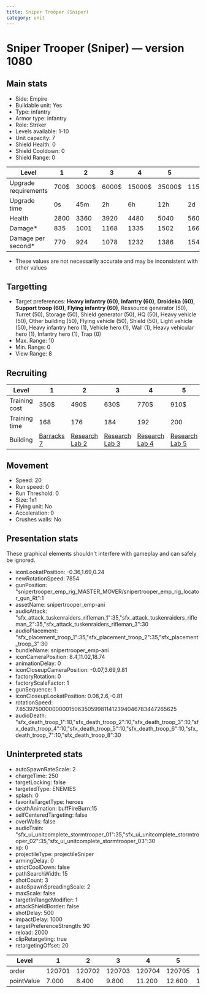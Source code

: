 ```yaml
---
title: Sniper Trooper (Sniper)
category: unit
---
```


# Sniper Trooper (Sniper) — version 1080

## Main stats

  * Side: Empire
  * Buildable unit: Yes
  * Type: infantry
  * Armor type: infantry
  * Role: Striker
  * Levels available: 1-10
  * Unit capacity: 7
  * Shield Health: 0
  * Shield Cooldown: 0
  * Shield Range: 0

|Level               |1   |2    |3    |4     |5     |6      |7      |8      |9       |10      |
|--------------------|----|-----|-----|------|------|-------|-------|-------|--------|--------|
|Upgrade requirements|700$|3000$|6000$|15000$|35000$|115000$|175000$|350000$|1000000$|2000000$|
|Upgrade time        |0s  |45m  |2h   |6h    |12h   |2d     |3d     |5d     |1w      |1w3d    |
|Health              |2800|3360 |3920 |4480  |5040  |5600   |6160   |6720   |7280    |8400    |
|Damage*             |835 |1001 |1168 |1335  |1502  |1669   |1836   |2002   |2169    |2503    |
|Damage per second*  |770 |924  |1078 |1232  |1386  |1540   |1694   |1848   |2002    |2310    |

* These values are not necessarily accurate and may be inconsistent with other values

## Targetting

  * Target preferences: **Heavy infantry (60)**, **Infantry (60)**, **Droideka (60)**, **Support troop (60)**, **Flying infantry (60)**, Ressource generator (50), Turret (50), Storage (50), Shield generator (50), HQ (50), Heavy vehicle (50), Other building (50), Flying vehicle (50), Shield (50), Light vehicle (50), Heavy infantry hero (1), Vehicle hero (1), Wall (1), Heavy vehicular hero (1), Infantry hero (1), Trap (0)
  * Max. Range: 10
  * Min. Range: 0
  * View Range: 8

## Recruiting

|Level        |1                                |2                                      |3                                      |4                                      |5                                      |6                                      |7                                      |8                                      |9                                      |10                                      |
|-------------|---------------------------------|---------------------------------------|---------------------------------------|---------------------------------------|---------------------------------------|---------------------------------------|---------------------------------------|---------------------------------------|---------------------------------------|----------------------------------------|
|Training cost|350$                             |490$                                   |630$                                   |770$                                   |910$                                   |1050$                                  |1190$                                  |1400$                                  |1470$                                  |1610$                                   |
|Training time|168                              |176                                    |184                                    |192                                    |200                                    |208                                    |216                                    |196                                    |203                                    |210                                     |
|Building     |[Barracks 7](empireBarracks.html)|[Research Lab 2](empireOffenseLab.html)|[Research Lab 3](empireOffenseLab.html)|[Research Lab 4](empireOffenseLab.html)|[Research Lab 5](empireOffenseLab.html)|[Research Lab 6](empireOffenseLab.html)|[Research Lab 7](empireOffenseLab.html)|[Research Lab 8](empireOffenseLab.html)|[Research Lab 9](empireOffenseLab.html)|[Research Lab 10](empireOffenseLab.html)|

## Movement

  * Speed: 20
  * Run speed: 0
  * Run Threshold: 0
  * Size: 1x1
  * Flying unit: No
  * Acceleration: 0
  * Crushes walls: No

## Presentation stats

These graphical elements shouldn't interfere with gameplay and can safely be ignored.

  * iconLookatPosition: -0.36,1.69,0.24
  * newRotationSpeed: 7854
  * gunPosition: "snipertrooper_emp_rig_MASTER_MOVER/snipertrooper_emp_rig_locator_gun_Rt":1
  * assetName: snipertrooper_emp-ani
  * audioAttack: "sfx_attack_tuskenraiders_rifleman_1":35,"sfx_attack_tuskenraiders_rifleman_2":35,"sfx_attack_tuskenraiders_rifleman_3":30
  * audioPlacement: "sfx_placement_troop_1":35,"sfx_placement_troop_2":35,"sfx_placement_troop_3":30
  * bundleName: snipertrooper_emp-ani
  * iconCameraPosition: 8.4,11.02,18.74
  * animationDelay: 0
  * iconCloseupCameraPosition: -0.07,3.69,9.81
  * factoryRotation: 0
  * factoryScaleFactor: 1
  * gunSequence: 1
  * iconCloseupLookatPosition: 0.08,2.6,-0.81
  * rotationSpeed: 7.8539750000000001506350599811412394046783447265625
  * audioDeath: "sfx_death_troop_1":10,"sfx_death_troop_2":10,"sfx_death_troop_3":10,"sfx_death_troop_4":10,"sfx_death_troop_5":10,"sfx_death_troop_6":10,"sfx_death_troop_7":10,"sfx_death_troop_8":30

## Uninterpreted stats

  * autoSpawnRateScale: 2
  * chargeTime: 250
  * targetLocking: false
  * targetedType: ENEMIES
  * splash: 0
  * favoriteTargetType: heroes
  * deathAnimation: buffFireBurn:15
  * selfCenteredTargeting: false
  * overWalls: false
  * audioTrain: "sfx_ui_unitcomplete_stormtrooper_01":35,"sfx_ui_unitcomplete_stormtrooper_02":35,"sfx_ui_unitcomplete_stormtrooper_03":30
  * xp: 0
  * projectileType: projectileSniper
  * armingDelay: 0
  * strictCoolDown: false
  * pathSearchWidth: 15
  * shotCount: 3
  * autoSpawnSpreadingScale: 2
  * maxScale: false
  * targetInRangeModifier: 1
  * attackShieldBorder: false
  * shotDelay: 500
  * impactDelay: 1000
  * targetPreferenceStrength: 90
  * reload: 2000
  * clipRetargeting: true
  * retargetingOffset: 20

|Level     |1     |2     |3     |4     |5     |6     |7     |8     |9     |10    |
|----------|------|------|------|------|------|------|------|------|------|------|
|order     |120701|120702|120703|120704|120705|120706|120707|120708|120709|120710|
|pointValue|7.000 |8.400 |9.800 |11.200|12.600|14.000|15.400|16.800|18.200|21.000|

